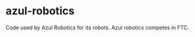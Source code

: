 azul-robotics
=============

Code used by Azul Robotics for its robots. Azul robotics competes in FTC.
